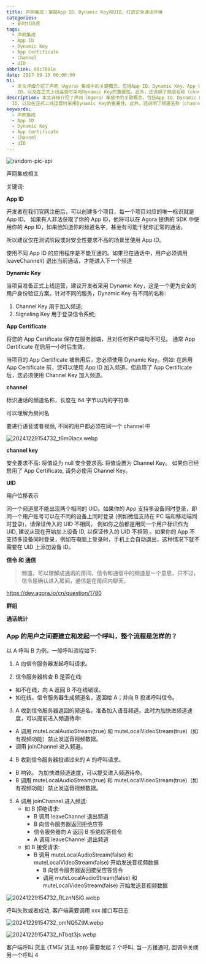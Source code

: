 ```yaml
---
title: 声网集成：掌握App ID、Dynamic Key和UID，打造安全通话环境
categories:
  - 新时代码农
tags:
  - 声网集成
  - App ID
  - Dynamic Key
  - App Certificate
  - Channel
  - UID
abbrlink: d8c7081e
date: 2017-09-19 00:00:00
ai:
  - 本文详细介绍了声网（Agora）集成中的关键概念，包括App ID、Dynamic Key、App Certificate、Channel、UID以及信令和通信流程。强调了在安全要求不高的场景下使用App
    ID，以及在正式上线运营时采用Dynamic Key的重要性。此外，还说明了频道名称（channel）、频道密钥（channel key）的作用，以及如何在同一频道中唯一标识用户（UID）。最后，详细描述了Agora平台上的呼叫建立和发起流程，包括信令服务器与用户的交互、频道的加入和退出，以及在通话中的音视频流控制。
description: 本文详细介绍了声网（Agora）集成中的关键概念，包括App ID、Dynamic Key、App Certificate、Channel、UID以及信令和通信流程。强调了在安全要求不高的场景下使用App
  ID，以及在正式上线运营时采用Dynamic Key的重要性。此外，还说明了频道名称（channel）、频道密钥（channel key）的作用，以及如何在同一频道中唯一标识用户（UID）。最后，详细描述了Agora平台上的呼叫建立和发起流程，包括信令服务器与用户的交互、频道的加入和退出，以及在通话中的音视频流控制。
keywords:
  - 声网集成
  - App ID
  - Dynamic Key
  - App Certificate
  - Channel
  - UID
---
```


<!-- markdownlint-disable-next-line MD033 -->
<meta name="referrer" content="no-referrer"/>

![random-pic-api](https://api.dong4j.ink:1024/cover)

声网集成相关

<!-- more -->

关键词:

**App ID**

开发者在我们官网注册后，可以创建多个项目，每一个项目对应的唯一标识就是 App ID。 如果有人非法获取了你的 App ID，他将可以在 Agora 提供的 SDK 中使用你的
App ID，如果他知道你的频道名字，甚至有可能干扰你正常的通话。

所以建议仅在测试阶段或对安全性要求不高的场景里使用 App ID。

使用不同 App ID 的应用程序是不能互通的。如果已在通话中，用户必须调用 leaveChannel() 退出当前通话，才能进入下一个频道

**Dynamic Key**

当项目准备正式上线运营，建议开发者采用 Dynamic Key，这是一个更为安全的用户身份验证方案。针对不同的服务，Dynamic Key 有不同的名称:

1. Channel Key 用于加入频道;
2. Signaling Key 用于登录信令系统;

**App Certificate**

将您的 App Certificate 保存在服务器端，且对任何客户端均不可见。
通常 App Certificate 在启用一小时后生效。

当项目的 App Certificate 被启用后，您必须使用 Dynamic Key。例如: 在启用 App Certificate 前，您可以使用 App ID 加入频道。但启用了 App Certificate
后，您必须使用 Channel Key 加入频道。

**channel**

标识通话的频道名称，长度在 64 字节以内的字符串

可以理解为房间名

要进行语音或者视频, 不同的用户都必须在同一个 channel 中

![20241229154732_t6m0Iacx.webp](https://cdn.dong4j.site/source/image/20241229154732_t6m0Iacx.webp)

**channel key**

安全要求不高: 将值设为 null
安全要求高: 将值设置为 Channel Key。 如果你已经启用了 App Certificate, 请务必使用 Channel Key。

**UID**

用户位移表示

同一个频道里不能出现两个相同的 UID。如果你的 App 支持多设备同时登录，即同一个用户账号可以在不同的设备上同时登录 (例如微信支持在 PC
端和移动端同时登录)，请保证传入的 UID 不相同。 例如你之前都是用同一个用户标识作为 UID, 建议从现在开始加上设备 ID, 以保证传入的 UID 不相同
。如果你的 App 不支持多设备同时登录，例如在电脑上登录时，手机上会自动退出，这种情况下就不需要在 UID 上添加设备 ID。

**信令 和 通信**

> 频道，可以理解成通讯的房间，信令和通信中的频道是一个意思，只不过，信令是确认进入房间，通信是在房间内聊天。

https://dev.agora.io/cn/question/1780

**群组**

**通话统计**

### App 的用户之间要建立和发起一个呼叫，整个流程是怎样的？

以 A 呼叫 B 为例，一般呼叫流程如下:

1. A 向信令服务器发起呼叫请求。

2. 信令服务器检查 B 是否在线:

- 如不在线，向 A 返回 B 不在线错误。
- 如在线，信令服务器生成频道名，返回给 A；并向 B 投递呼叫信令。

3. A 收到信令服务器返回的频道名，准备加入语音频道。此时为加快进频道速度，可以提前进入频道待命:

- A 调用 muteLocalAudioStream(true) 和 muteLocalVideoStream(true)（如有视频功能）禁止发送音视频数据。
- 调用 joinChannel 进入频道。

4. B 收到信令服务器投递过来的 A 的呼叫请求。

- B 响铃。 为加快进频道速度，可以提交进入频道待命。
- B 调用 muteLocalAudioStream(true) 和 muteLocalVideoStream(true)（如有视频功能）禁止发送音视频数据。

5. A 调用 joinChannel 进入频道:
   - 如 B 拒绝请求:
     - B 调用 leaveChannel 退出频道
     - B 向信令服务器返回拒绝应答
     - 信令服务器向 A 返回 B 拒绝应答信令
     - A 调用 leaveChannel 退出频道
   - 如 B 接受请求:
     - B 调用 muteLocalAudioStream(false) 和 muteLocalVideoStream(false) 开始发送音视频数据
       - B 向信令服务器返回接受应答信令
       - 调用 muteLocalAudioStream(false) 和 muteLocalVideoStream(false) 开始发送音视频数据

![20241229154732_RLznNSiG.webp](https://cdn.dong4j.site/source/image/20241229154732_RLznNSiG.webp)

呼叫失败或者成功, 客户端需要调用 xxx 接口写日志

![20241229154732_omNQ5ZtM.webp](https://cdn.dong4j.site/source/image/20241229154732_omNQ5ZtM.webp)

![20241229154732_hTbqt3js.webp](https://cdn.dong4j.site/source/image/20241229154732_hTbqt3js.webp)

客户端呼叫 货主 (TMS/ 货主 app) 需要发起 2 个呼叫, 当一方接通时, 回调中关闭另一个呼叫 4
